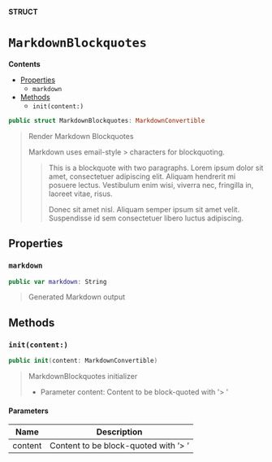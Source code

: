 **STRUCT**
# `MarkdownBlockquotes`

**Contents**
- [Properties](#properties)
  - `markdown`
- [Methods](#methods)
  - `init(content:)`

```swift
public struct MarkdownBlockquotes: MarkdownConvertible
```

> Render Markdown Blockquotes
>
> Markdown uses email-style > characters for blockquoting.
>
> > This is a blockquote with two paragraphs. Lorem ipsum dolor sit amet,
> > consectetuer adipiscing elit. Aliquam hendrerit mi posuere lectus.
> > Vestibulum enim wisi, viverra nec, fringilla in, laoreet vitae, risus.
> >
> > Donec sit amet nisl. Aliquam semper ipsum sit amet velit. Suspendisse
> > id sem consectetuer libero luctus adipiscing.

## Properties
### `markdown`

```swift
public var markdown: String
```

> Generated Markdown output

## Methods
### `init(content:)`

```swift
public init(content: MarkdownConvertible)
```

> MarkdownBlockquotes initializer
>
> - Parameter content: Content to be block-quoted with '> '

#### Parameters
| Name | Description |
| ---- | ----------- |
| content | Content to be block-quoted with ’> ’ |